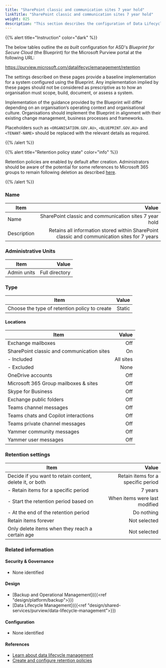 ```yaml
---
title: "SharePoint classic and communication sites 7 year hold"
linkTitle: "SharePoint classic and communication sites 7 year hold"
weight: 025
description: "This section describes the configuration of Data Lifecycle Management retention policies within Microsoft Purview associated with systems built according to the guidance provided by ASD's Blueprint for Secure Cloud."
---
```


{{% alert title="Instruction" color="dark" %}}

The below tables outline the *as built* configuration for ASD's *Blueprint for Secure Cloud* (the Blueprint) for the Microsoft Purview portal at the following URL:

<https://purview.microsoft.com/datalifecyclemanagement/retention>

The settings described on these pages provide a baseline implementation for a system configured using the Blueprint. Any implementation implied by these pages should not be considered as prescriptive as to how an organisation must scope, build, document, or assess a system.

Implementation of the guidance provided by the Blueprint will differ depending on an organisation’s operating context and organisational culture. Organisations should implement the Blueprint in alignment with their existing change management, business processes and frameworks.

Placeholders such as `<ORGANISATION.GOV.AU>`, `<BLUEPRINT.GOV.AU>` and `<TENANT-NAME>` should be replaced with the relevant details as required.

{{% /alert %}}

{{% alert title="Retention policy state" color="info" %}}

Retention policies are enabled by default after creation. Administrators should be aware of the potential for some references to Microsoft 365 groups to remain following deletion as described [here](https://learn.microsoft.com/en-us/purview/retention-settings#what-happens-if-a-microsoft-365-group-is-deleted-after-a-policy-is-applied).

{{% /alert %}}

### Name

| Item        |                                                                                        Value |
| ----------- | -------------------------------------------------------------------------------------------: |
| Name        |                                       SharePoint classic and communication sites 7 year hold |
| Description | Retains all information stored within SharePoint classic and communication sites for 7 years |

### Administrative Units

| Item        |          Value |
| ----------- | -------------: |
| Admin units | Full directory |

### Type

| Item                                          |  Value |
| --------------------------------------------- | -----: |
| Choose the type of retention policy to create | Static |

#### Locations

| Item                                       |     Value |
| ------------------------------------------ | --------: |
| Exchange mailboxes                         |       Off |
| SharePoint classic and communication sites |        On |
| - Included                                 | All sites |
| - Excluded                                 |      None |
| OneDrive accounts                          |       Off |
| Microsoft 365 Group mailboxes & sites      |       Off |
| Skype for Business                         |       Off |
| Exchange public folders                    |       Off |
| Teams channel messages                     |       Off |
| Teams chats and Copilot interactions       |       Off |
| Teams private channel messages             |       Off |
| Yammer community messages                  |       Off |
| Yammer user messages                       |       Off |

### Retention settings

| Item                                                     |                              Value |
| -------------------------------------------------------- | ---------------------------------: |
| Decide if you want to retain content, delete it, or both | Retain items for a specific period |
| - Retain items for a specific period                     |                            7 years |
| - Start the retention period based on                    |      When items were last modified |
| - At the end of the retention period                     |                         Do nothing |
| Retain items forever                                     |                       Not selected |
| Only delete items when they reach a certain age          |                       Not selected |

### Related information

#### Security & Governance

* None identified
  
#### Design

* [Backup and Operational Management]({{<ref "design/platform/backup">}})
* [Data Lifecycle Management]({{<ref "design/shared-services/purview/data-lifecycle-management">}})
  
#### Configuration

* None identified

#### References

* [Learn about data lifecycle management](https://learn.microsoft.com/en-us/purview/data-lifecycle-management)
* [Create and configure retention policies](https://learn.microsoft.com/en-us/purview/create-retention-policies?tabs=teams-retention)
